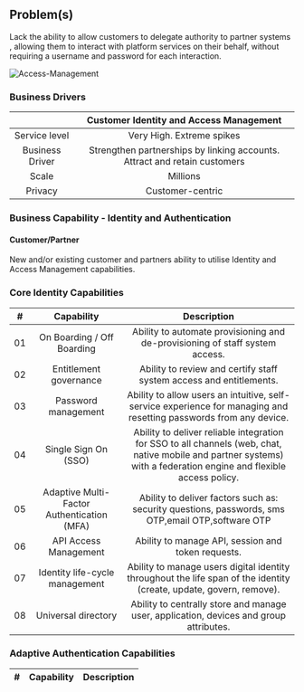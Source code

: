 ## Problem(s)
Lack the ability to allow customers to delegate authority to partner systems , allowing them to interact with platform services on their behalf, without requiring a username and password for each interaction.

![Access-Management](https://www.okta.com/sites/default/files/images/analyst-research/inline/Okta-Leader_Gartner-Magic-Quadrant-Access-Management-2019.jpg)

### Business Drivers
||Customer Identity and Access Management|
|:-:  |:-:  |
| Service level | Very High. Extreme spikes|
| Business Driver	| Strengthen partnerships by linking accounts. Attract and retain customers|
|Scale |	Millions |
| Privacy	| Customer-centric | 

### Business Capability - Identity and Authentication
#### Customer/Partner
New and/or existing customer and partners ability to utilise Identity and Access Management capabilities.

### Core Identity Capabilities
| # |Capability | Description |
|:-:  |:-:  |:-:  |
|01|	On Boarding / Off Boarding	| Ability to automate provisioning and de-provisioning of staff system access.|
|02|	Entitlement governance | Ability to review and certify staff system access and entitlements.|
|03|	Password management	| Ability to allow users an intuitive, self-service experience for managing and resetting passwords from any device.|
|04|	Single Sign On (SSO) | Ability to deliver reliable integration for SSO to all channels (web, chat, native mobile and partner systems) with a federation engine and flexible access policy.|
|05|	Adaptive Multi-Factor Authentication (MFA) | Ability to deliver factors such as: security questions, passwords, sms OTP,email OTP,software OTP|
|06|	API Access Management |	Ability to manage API, session and token requests.|
|07|Identity life-cycle management|	Ability to manage users digital identity throughout the life span of the identity (create, update, govern, remove).|
|08|	Universal directory	|Ability to centrally store and manage user, application, devices and group attributes.|

### Adaptive Authentication Capabilities
| # |Capability | Description |
|:-:  |:-:  |:-:  |

